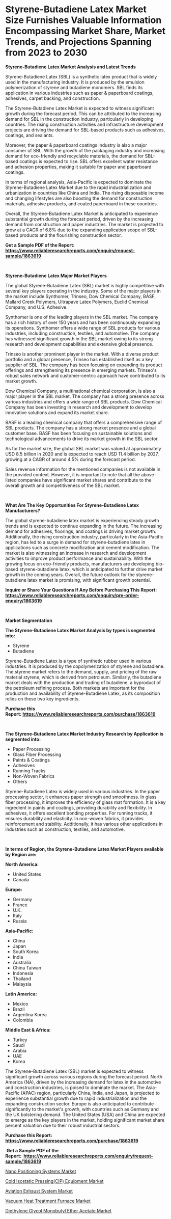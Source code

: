 <p><h1>Styrene-Butadiene Latex Market Size Furnishes Valuable Information Encompassing Market Share, Market Trends, and Projections Spanning from 2023 to 2030</h1></p><p><strong>Styrene-Butadiene Latex Market Analysis and Latest Trends</strong></p>
<p><p>Styrene-Butadiene Latex (SBL) is a synthetic latex product that is widely used in the manufacturing industry. It is produced by the emulsion polymerization of styrene and butadiene monomers. SBL finds its application in various industries such as paper & paperboard coatings, adhesives, carpet backing, and construction.</p><p>The Styrene-Butadiene Latex Market is expected to witness significant growth during the forecast period. This can be attributed to the increasing demand for SBL in the construction industry, particularly in developing countries. The rising construction activities and infrastructure development projects are driving the demand for SBL-based products such as adhesives, coatings, and sealants.</p><p>Moreover, the paper & paperboard coatings industry is also a major consumer of SBL. With the growth of the packaging industry and increasing demand for eco-friendly and recyclable materials, the demand for SBL-based coatings is expected to rise. SBL offers excellent water resistance and adhesion properties, making it suitable for paper and paperboard coatings.</p><p>In terms of regional analysis, Asia-Pacific is expected to dominate the Styrene-Butadiene Latex Market due to the rapid industrialization and urbanization in countries like China and India. The rising disposable income and changing lifestyles are also boosting the demand for construction materials, adhesive products, and coated paperboard in these countries.</p><p>Overall, the Styrene-Butadiene Latex Market is anticipated to experience substantial growth during the forecast period, driven by the increasing demand from construction and paper industries. The market is projected to grow at a CAGR of 6.8% due to the expanding application scope of SBL-based products and the flourishing construction sector.</p></p>
<p><strong>Get a Sample PDF of the Report:&nbsp; <a href="https://www.reliableresearchreports.com/enquiry/request-sample/1863619">https://www.reliableresearchreports.com/enquiry/request-sample/1863619</a></strong></p>
<p>&nbsp;</p>
<p><strong>Styrene-Butadiene Latex Major Market Players</strong></p>
<p><p>The global Styrene-Butadiene Latex (SBL) market is highly competitive with several key players operating in the industry. Some of the major players in the market include Synthomer, Trinseo, Dow Chemical Company, BASF, Mallard Creek Polymers, Ultrapave Latex Polymers, Euclid Chemical Company, and U.S. Adhesive.</p><p>Synthomer is one of the leading players in the SBL market. The company has a rich history of over 150 years and has been continuously expanding its operations. Synthomer offers a wide range of SBL products for various industries, including construction, textiles, and automotive. The company has witnessed significant growth in the SBL market owing to its strong research and development capabilities and extensive global presence.</p><p>Trinseo is another prominent player in the market. With a diverse product portfolio and a global presence, Trinseo has established itself as a key supplier of SBL. The company has been focusing on expanding its product offerings and strengthening its presence in emerging markets. Trinseo's robust sales network and customer-centric approach have contributed to its market growth.</p><p>Dow Chemical Company, a multinational chemical corporation, is also a major player in the SBL market. The company has a strong presence across various industries and offers a wide range of SBL products. Dow Chemical Company has been investing in research and development to develop innovative solutions and expand its market share.</p><p>BASF is a leading chemical company that offers a comprehensive range of SBL products. The company has a strong market presence and a global customer base. BASF has been focusing on sustainable solutions and technological advancements to drive its market growth in the SBL sector.</p><p>As for the market size, the global SBL market was valued at approximately USD 8.5 billion in 2020 and is expected to reach USD 11.4 billion by 2027, growing at a CAGR of around 4.5% during the forecast period.</p><p>Sales revenue information for the mentioned companies is not available in the provided context. However, it is important to note that all the above-listed companies have significant market shares and contribute to the overall growth and competitiveness of the SBL market.</p></p>
<p>&nbsp;</p>
<p><strong>What Are The Key Opportunities For Styrene-Butadiene Latex Manufacturers?</strong></p>
<p><p>The global styrene-butadiene latex market is experiencing steady growth trends and is expected to continue expanding in the future. The increasing demand for adhesives, floorings, and coatings is driving market growth. Additionally, the rising construction industry, particularly in the Asia-Pacific region, has led to a surge in demand for styrene-butadiene latex in applications such as concrete modification and cement modification. The market is also witnessing an increase in research and development activities to improve product performance and sustainability. With the growing focus on eco-friendly products, manufacturers are developing bio-based styrene-butadiene latex, which is anticipated to further drive market growth in the coming years. Overall, the future outlook for the styrene-butadiene latex market is promising, with significant growth potential.</p></p>
<p><strong>Inquire or Share Your Questions If Any Before Purchasing This Report: <a href="https://www.reliableresearchreports.com/enquiry/pre-order-enquiry/1863619">https://www.reliableresearchreports.com/enquiry/pre-order-enquiry/1863619</a></strong></p>
<p>&nbsp;</p>
<p><strong>Market Segmentation</strong></p>
<p><strong>The Styrene-Butadiene Latex Market Analysis by types is segmented into:</strong></p>
<p><ul><li>Styrene</li><li>Butadiene</li></ul></p>
<p><p>Styrene-Butadiene Latex is a type of synthetic rubber used in various industries. It is produced by the copolymerization of styrene and butadiene. The styrene market refers to the demand, supply, and pricing of the raw material styrene, which is derived from petroleum. Similarly, the butadiene market deals with the production and trading of butadiene, a byproduct of the petroleum refining process. Both markets are important for the production and availability of Styrene-Butadiene Latex, as its composition relies on these two key ingredients.</p></p>
<p><strong>Purchase this Report:&nbsp;<a href="https://www.reliableresearchreports.com/purchase/1863619">https://www.reliableresearchreports.com/purchase/1863619</a></strong></p>
<p>&nbsp;</p>
<p><strong>The Styrene-Butadiene Latex Market Industry Research by Application is segmented into:</strong></p>
<p><ul><li>Paper Processing</li><li>Glass Fiber Processing</li><li>Paints & Coatings</li><li>Adhesives</li><li>Running Tracks</li><li>Non-Woven Fabrics</li><li>Others</li></ul></p>
<p><p>Styrene-Butadiene Latex is widely used in various industries. In the paper processing sector, it enhances paper strength and smoothness. In glass fiber processing, it improves the efficiency of glass mat formation. It is a key ingredient in paints and coatings, providing durability and flexibility. In adhesives, it offers excellent bonding properties. For running tracks, it ensures durability and elasticity. In non-woven fabrics, it provides reinforcement and stability. Additionally, it has various other applications in industries such as construction, textiles, and automotive.</p></p>
<p>&nbsp;</p>
<p><strong>In terms of Region, the Styrene-Butadiene Latex Market Players available by Region are:</strong></p>
<p>
    <p> <strong> North America: </strong>
        <ul>
            <li>United States</li>
            <li>Canada</li>
        </ul>
        </p> 
    <p> <strong> Europe: </strong>
        <ul>
            <li>Germany</li>
            <li>France</li>
            <li>U.K.</li>
            <li>Italy</li>
            <li>Russia</li>
        </ul>
        </p> 
    <p> <strong> Asia-Pacific: </strong>
        <ul>
            <li>China</li>
            <li>Japan</li>
            <li>South Korea</li>
            <li>India</li>
            <li>Australia</li>
            <li>China Taiwan</li>
            <li>Indonesia</li>
            <li>Thailand</li>
            <li>Malaysia</li>
        </ul>
        </p> 
    <p> <strong> Latin America: </strong>
        <ul>
            <li>Mexico</li>
            <li>Brazil</li>
            <li>Argentina Korea</li>
            <li>Colombia</li>
        </ul>
        </p> 
    <p> <strong> Middle East & Africa: </strong>
        <ul>
            <li>Turkey</li>
            <li>Saudi</li>
            <li>Arabia</li>
            <li>UAE</li>
            <li>Korea</li>
        </ul>
    </p>
    </p>
<p><p>The Styrene-Butadiene Latex (SBL) market is expected to witness significant growth across various regions during the forecast period. North America (NA), driven by the increasing demand for latex in the automotive and construction industries, is poised to dominate the market. The Asia-Pacific (APAC) region, particularly China, India, and Japan, is projected to experience substantial growth due to rapid industrialization and the expanding construction sector. Europe is also anticipated to contribute significantly to the market's growth, with countries such as Germany and the UK bolstering demand. The United States (USA) and China are expected to emerge as the key players in the market, holding significant market share percent valuation due to their robust industrial sectors.</p></p>
<p><strong>Purchase this Report: <a href="https://www.reliableresearchreports.com/purchase/1863619">https://www.reliableresearchreports.com/purchase/1863619</a></strong></p>
<p>&nbsp;<strong>Get a Sample PDF of the Report:&nbsp;&nbsp;<a href="https://www.reliableresearchreports.com/enquiry/request-sample/1863619">https://www.reliableresearchreports.com/enquiry/request-sample/1863619</a></strong></p>
<p><strong></strong></p>
<p><p><a href="https://github.com/kuntayevaz/Market-Research-Report-List-1/blob/main/nano-positioning-systems-market.md">Nano Positioning Systems Market</a></p><p><a href="https://medium.com/@devyncasper/cold-isostatic-pressing-cip-equipment-market-size-cagr-trends-2024-2030-370a1a4345b8">Cold Isostatic Pressing(CIP) Equipment Market</a></p><p><a href="https://medium.com/@isaiasmarks/aviation-exhaust-system-market-report-reveals-the-latest-trends-and-growth-opportunities-of-this-83b6d2f04f15">Aviation Exhaust System Market</a></p><p><a href="https://github.com/kipkeeva/Market-Research-Report-List-1/blob/main/vacuum-heat-treatment-furnace-market.md">Vacuum Heat Treatment Furnace Market</a></p><p><a href="https://www.linkedin.com/pulse/diethylene-glycol-monobutyl-ether-acetate-market-size-x7pue/">Diethylene Glycol Monobutyl Ether Acetate Market</a></p></p>